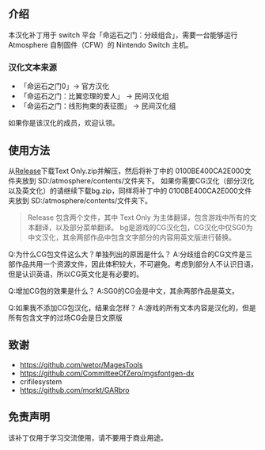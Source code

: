 ## 介绍
本汉化补丁用于 switch 平台「命运石之门：分歧组合」，需要一台能够运行 Atmosphere 自制固件（CFW）的 Nintendo Switch 主机。

### 汉化文本来源
* 「命运石之门0」-> 官方汉化
* 「命运石之门：比翼恋理的爱人」 -> 民间汉化组
* 「命运石之门：线形拘束的表征图」 -> 民间汉化组

如果你是该汉化的成员，欢迎认领。

## 使用方法
从[Release](https://github.com/fl0w1nd/NS_Steins-Gate-Divergencies-Assort-CHS/releases)下载Text Only.zip并解压，然后将补丁中的 0100BE400CA2E000文件夹放到 SD:/atmosphere/contents/文件夹下。
如果你需要CG汉化（部分汉化以及英文化）的请继续下载bg.zip，同样将补丁中的 0100BE400CA2E000文件夹放到 SD:/atmosphere/contents/文件夹下。

>Release 包含两个文件，其中 Text Only 为主体翻译，包含游戏中所有的文本翻译，以及部分菜单翻译。
>bg是游戏的CG汉化包，CG汉化中仅SG0为中文汉化，其余两部作品中包含文字部分的内容用英文版进行替换。

Q:为什么CG包文件这么大？单独列出的原因是什么？
A:分歧组合的CG文件是三部作品共用一个资源文件，因此体积较大，不可避免。考虑到部分人不认识日语，但是认识英语，所以CG英文化是有必要的。

Q:增加CG包的效果是什么？
A:SG0的CG会是中文，其余两部作品是英文。

Q:如果我不添加CG包汉化，结果会怎样？
A:游戏的所有文本内容是汉化的，但是所有包含文字的过场CG会是日文原版

## 致谢
* https://github.com/wetor/MagesTools
* https://github.com/CommitteeOfZero/mgsfontgen-dx
* crifilesystem
* https://github.com/morkt/GARbro

## 免责声明
该补丁仅用于学习交流使用，请不要用于商业用途。
